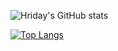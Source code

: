 ![Hriday's GitHub stats](https://github-readme-stats.vercel.app/api?username=HridayAg0102&show_icons=true&theme=radical)

[![Top Langs](https://github-readme-stats.vercel.app/api/top-langs/?username=HridayAg0102&show_icons=true&theme=radical)](https://github.com/HridayAg0102/github-readme-stats)
